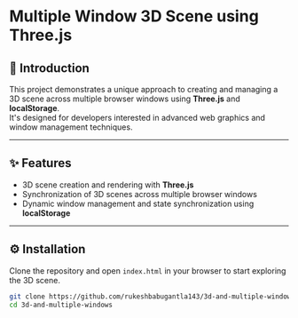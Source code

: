 # Multiple Window 3D Scene using Three.js

## 🧠 Introduction
This project demonstrates a unique approach to creating and managing a 3D scene across multiple browser windows using **Three.js** and **localStorage**.  
It's designed for developers interested in advanced web graphics and window management techniques.

---

## ✨ Features
- 3D scene creation and rendering with **Three.js**  
- Synchronization of 3D scenes across multiple browser windows  
- Dynamic window management and state synchronization using **localStorage**

---

## ⚙️ Installation
Clone the repository and open `index.html` in your browser to start exploring the 3D scene.

```bash
git clone https://github.com/rukeshbabugantla143/3d-and-multiple-windows
cd 3d-and-multiple-windows
